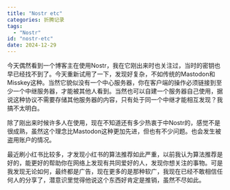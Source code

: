 ```yaml
---
title: "Nostr etc"
categories: 折腾记录
tags:
  - "Nostr"
id: "nostr-etc"
date: 2024-12-29
---
```


今天偶然看到一个博客主在使用Nostr，我在它刚出来时也关注过，当时的密钥也早已经找不到了。今天重新试用了一下，发现好复杂，不如传统的Mastodon和Misskey这种。当然它貌似没有一个中心服务器，你在客户端的操作必须链接到至少一个中继服务器，才能被其他人看到。当然也可以自建一个服务器自己使用，据说这种协议不需要存储其他服务器的内容，只有处于同一个中继才能相互发现？我搞不太明白。

除了刚出来时候许多人在使用，现在不知道还有多少热衷于中Nostr的，感觉不是很成熟，虽然这个理念比Mastodon这种更加先进，但也有不少问题。也会发生被盗用账户的情况。

最近刷小红书比较多，才发现小红书的算法推荐如此严重，以前我认为算法推荐是好的，能更好的帮助你在网络上发现有共同爱好的人，发现你想关注的事物。可是我发现无论如何，最终都是广告，现在更多的是那种软广，我现在已经不敢相信任何人的分享了，潜意识里觉得他说这个东西好肯定是推销，虽然不尽如此。